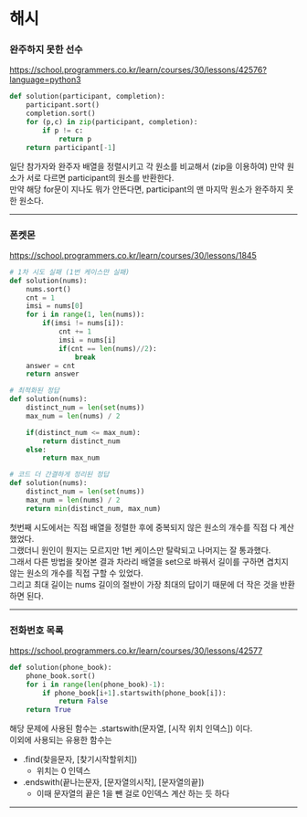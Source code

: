 # 해시

### 완주하지 못한 선수
https://school.programmers.co.kr/learn/courses/30/lessons/42576?language=python3
```python
def solution(participant, completion):
    participant.sort()
    completion.sort()
    for (p,c) in zip(participant, completion):
        if p != c:
            return p
    return participant[-1]
```
일단 참가자와 완주자 배열을 정렬시키고 각 원소를 비교해서 (zip을 이용하여) 만약 원소가 서로 다르면 participant의 원소를 반환한다.  
만약 해당 for문이 지나도 뭐가 안뜬다면, participant의 맨 마지막 원소가 완주하지 못한 원소다.  

---

### 폰켓몬
https://school.programmers.co.kr/learn/courses/30/lessons/1845
```python
# 1차 시도 실패 (1번 케이스만 실패)
def solution(nums):
    nums.sort()
    cnt = 1
    imsi = nums[0]
    for i in range(1, len(nums)):
        if(imsi != nums[i]):
            cnt += 1
            imsi = nums[i]
            if(cnt == len(nums)//2): 
                break
    answer = cnt
    return answer

# 최적화된 정답
def solution(nums):
    distinct_num = len(set(nums))
    max_num = len(nums) / 2

    if(distinct_num <= max_num):
        return distinct_num
    else:
        return max_num

# 코드 더 간결하게 정리된 정답
def solution(nums):
    distinct_num = len(set(nums))
    max_num = len(nums) / 2
    return min(distinct_num, max_num)
```
첫번째 시도에서는 직접 배열을 정렬한 후에 중복되지 않은 원소의 개수를 직접 다 계산했었다.  
그랬더니 원인이 뭔지는 모르지만 1번 케이스만 탈락되고 나머지는 잘 통과했다.  
그래서 다른 방법을 찾아본 결과 차라리 배열을 set으로 바꿔서 길이를 구하면 겹치지 않는 원소의 개수를 직접 구할 수 있었다.  
그리고 최대 길이는 nums 길이의 절반이 가장 최대의 답이기 때문에 더 작은 것을 반환하면 된다.  

---

### 전화번호 목록
https://school.programmers.co.kr/learn/courses/30/lessons/42577
```python
def solution(phone_book):
    phone_book.sort()
    for i in range(len(phone_book)-1):
        if phone_book[i+1].startswith(phone_book[i]):
            return False
    return True
```
해당 문제에 사용된 함수는 .startswith(문자열, [시작 위치 인덱스]) 이다.  
이외에 사용되는 유용한 함수는

- .find(찾을문자, [찾기시작할위치])
  - 위치는 0 인덱스
- .endswith(끝나는문자, [문자열의시작], [문자열의끝])
  - 이때 문자열의 끝은 1을 뺀 걸로 0인덱스 계산 하는 듯 하다
 
---

### 
